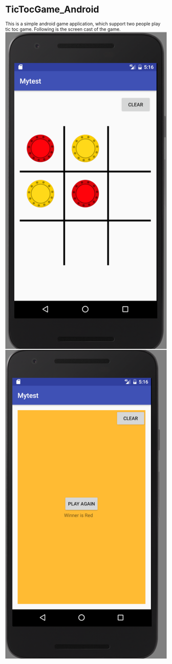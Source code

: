 # TicTocGame_Android
This is a simple android game application, which support two people play tic toc game. Following is the screen cast of the game.
![Playing](pic/playing.png)
![Ending](pic/endding.png)
